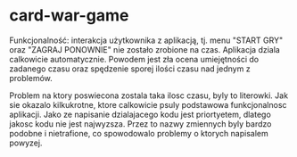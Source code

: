 # card-war-game
Funkcjonalność: interakcja użytkownika z aplikacją, tj. menu "START GRY" oraz "ZAGRAJ PONOWNIE" nie zostało zrobione na czas. Aplikacja dziala calkowicie automatycznie.
Powodem jest zła ocena umiejętności do zadanego czasu oraz spędzenie sporej ilości czasu nad jednym z problemów.

Problem na ktory poswiecona zostala taka ilosc czasu, byly to literowki. Jak sie okazalo kilkukrotne, ktore calkowicie psuly
podstawowa funkcjonalnosc aplikacji.
Jako ze napisanie dzialajacego kodu jest priortyetem, dlatego jakosc kodu nie jest najwyzsza. Przez to nazwy zmiennych byly bardzo podobne i nietrafione, co spowodowalo problemy o ktorych napisalem powyzej.
